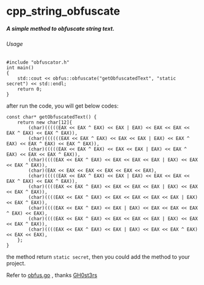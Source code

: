 # cpp_string_obfuscate



##### A simple method to obfuscate string text.



###### Usage

```
#include "obfuscator.h"
int main()
{
    std::cout << obfus::obfuscate("getObfuscatedText", "static secret") << std::endl;
    return 0;
}
```

after run the code, you will get below codes:

```
const char* getObfuscatedText() {
    return new char[12]{
        (char)(((((EAX << EAX ^ EAX) << EAX | EAX) << EAX << EAX << EAX ^ EAX) << EAX ^ EAX)),
        (char)((((((EAX << EAX ^ EAX) << EAX << EAX | EAX) << EAX ^ EAX) << EAX ^ EAX) << EAX ^ EAX)),
        (char)(((((EAX << EAX ^ EAX) << EAX << EAX | EAX) << EAX ^ EAX) << EAX << EAX ^ EAX)),
        (char)((((EAX << EAX ^ EAX) << EAX << EAX << EAX | EAX) << EAX << EAX ^ EAX)),
        (char)(EAX << EAX << EAX << EAX << EAX << EAX),
        (char)(((((EAX << EAX ^ EAX) << EAX | EAX) << EAX << EAX << EAX ^ EAX) << EAX ^ EAX)),
        (char)((((EAX << EAX ^ EAX) << EAX << EAX << EAX | EAX) << EAX << EAX ^ EAX)),
        (char)((((EAX << EAX ^ EAX) << EAX << EAX << EAX << EAX | EAX) << EAX ^ EAX)),
        (char)((((EAX << EAX ^ EAX) << EAX | EAX) << EAX << EAX << EAX ^ EAX) << EAX),
        (char)((((EAX << EAX ^ EAX) << EAX << EAX << EAX | EAX) << EAX << EAX ^ EAX)),
        (char)((((EAX << EAX ^ EAX) << EAX | EAX) << EAX << EAX ^ EAX) << EAX << EAX),
    };
}
```

 the method return  ```static secret```,  then you could add the method to your project.  




Refer to [obfus.go](https://github.com/GH0st3rs/obfus/blob/master/obfus.go) , thanks [GH0st3rs](https://github.com/GH0st3rs)

